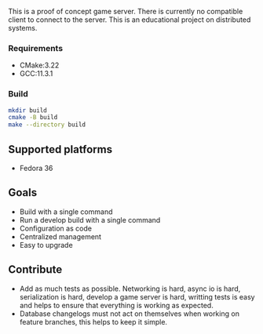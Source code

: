 This is a proof of concept game server.
There is currently no compatible client to connect to the server.
This is an educational project on distributed systems.

### Requirements

* CMake:3.22
* GCC:11.3.1

### Build

```bash
mkdir build
cmake -B build
make --directory build
```
## Supported platforms
- Fedora 36

## Goals

- Build with a single command
- Run a develop build with a single command
- Configuration as code
- Centralized management
- Easy to upgrade

## Contribute

- Add as much tests as possible. Networking is hard, async io is hard, serialization is hard, develop a game server is
  hard, writting tests is easy and helps to ensure that everything is working as expected.
- Database changelogs must not act on themselves when working on feature branches, this helps to keep it simple.